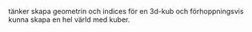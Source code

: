 tänker skapa geometrin och indices för en 3d-kub och förhoppningsvis kunna skapa en hel värld med kuber.